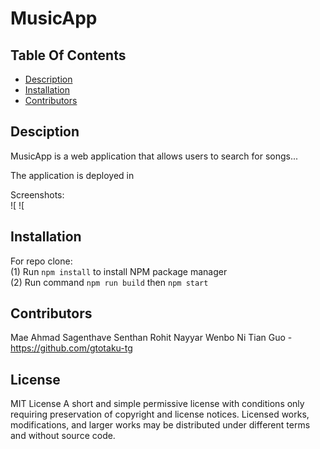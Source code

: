 # MusicApp

## Table Of Contents

  * [Description](#description)
  * [Installation](#installation)
  * [Contributors](#contributors)
   

## Desciption

MusicApp is a web application that allows users to search for songs... <br>

The application is deployed in 

Screenshots: <br>
![
![
  

## Installation

For repo clone: <br>
(1) Run `npm install` to install NPM package manager <br>
(2) Run command `npm run build` then `npm start` <br>


## Contributors

Mae Ahmad
Sagenthave Senthan
Rohit Nayyar
Wenbo Ni
Tian Guo - https://github.com/gtotaku-tg <br>

## License
MIT License A short and simple permissive license with conditions only requiring preservation of copyright and license notices. Licensed works, modifications, and larger works may be distributed under different terms and without source code.

